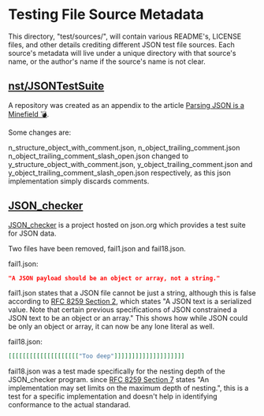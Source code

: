 # Testing File Source Metadata

This directory, "test/sources/", will contain various README's, LICENSE files, 
and other details crediting different JSON test file sources. Each source's
metadata will live under a unique directory with that source's name,
or the author's name if the source's name is not clear.

## [nst/JSONTestSuite](https://github.com/nst/JSONTestSuite)

A repository was created as an appendix to the article
[Parsing JSON is a Minefield 💣](http://seriot.ch/parsing_json.php).

Some changes are:

n_structure_object_with_comment.json, n_object_trailing_comment.json
n_object_trailing_comment_slash_open.json changed to 
y_structure_object_with_comment.json, y_object_trailing_comment.json and
y_object_trailing_comment_slash_open.json respectively, as this
json implementation simply discards comments.

## [JSON_checker](https://json.org/JSON_checker/)

[JSON_checker](https://json.org/JSON_checker/) is a project hosted on json.org
which provides a test suite for JSON data.

Two files have been removed, fail1.json and fail18.json.

fail1.json:
```json
"A JSON payload should be an object or array, not a string."
```

fail1.json states that a JSON file cannot be just a string, although this is
false according to
[RFC 8259 Section 2](https://www.rfc-editor.org/rfc/rfc8259#section-2),
which states "A JSON text is a serialized value.  Note that certain previous
specifications of JSON constrained a JSON text to be an object or an array."
This shows how while JSON could be only an object or array, it can now be any
lone literal as well.

fail18.json:
```json
[[[[[[[[[[[[[[[[[[[["Too deep"]]]]]]]]]]]]]]]]]]]]
```

fail18.json was a test made specifically for the nesting depth of the
JSON_checker program. since
[RFC 8259 Section 7](https://www.rfc-editor.org/rfc/rfc8259#section-9)
states "An implementation may set limits on the maximum depth of nesting.", this
is a test for a specific implementation and doesn't help in identifying 
conformance to the actual standarad.